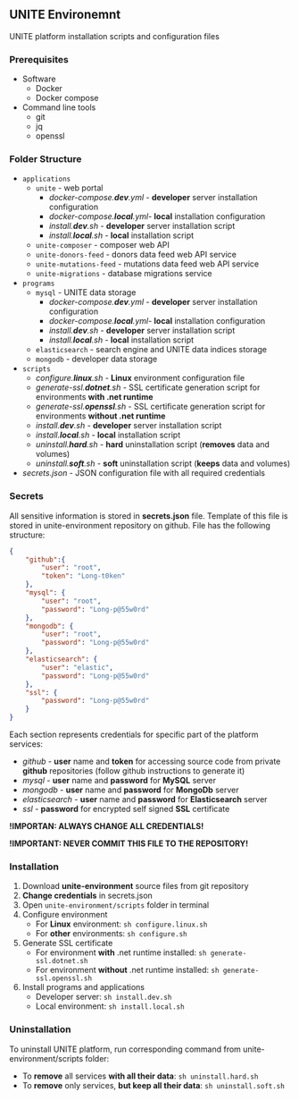 ## UNITE Environemnt

UNITE platform installation scripts and configuration files

### Prerequisites
- Software
  - Docker
  - Docker compose
- Command line tools
  - git
  - jq
  - openssl
  
### Folder Structure
- `applications`
  - `unite` - web portal
    - _docker-compose.**dev**.yml_ - **developer** server installation configuration
    - _docker-compose.**local**.yml_- **local** installation configuration
    - _install.**dev**.sh_ - **developer** server installation script
    - _install.**local**.sh_ - **local** installation script
  - `unite-composer` - composer web API
  - `unite-donors-feed` - donors data feed web API service
  - `unite-mutations-feed` - mutations data feed web API service
  - `unite-migrations` - database migrations service
- `programs`
  - `mysql` - UNITE data storage
    - _docker-compose.**dev**.yml_ - **developer** server installation configuration
    - _docker-compose.**local**.yml_- **local** installation configuration
    - _install.**dev**.sh_ - **developer** server installation script
    - _install.**local**.sh_ - **local** installation script
  - `elasticsearch` - search engine and UNITE data indices storage
  - `mongodb` - developer data storage
- `scripts`
  - _configure.**linux**.sh_ - **Linux** environment configuration file
  - _generate-ssl.**dotnet**.sh_ - SSL certificate generation script for environments **with .net runtime**
  - _generate-ssl.**openssl**.sh_ - SSL certificate generation script for environments **without .net runtime**
  - _install.**dev**.sh_ - **developer** server installation script
  - _install.**local**.sh_ - **local** installation script
  - _uninstall.**hard**.sh_ - **hard** uninstallation script (**removes** data and volumes)
  - _uninstall.**soft**.sh_ - **soft** uninstallation script (**keeps** data and volumes)
- _secrets.json_ - JSON configuration file with all required credentials

### Secrets
All sensitive information is stored in **secrets.json** file. Template of this file is stored in unite-environment repository on github. File has the following structure:
```json
{
    "github":{
        "user": "root",
        "token": "Long-t0ken"
    },
    "mysql": {
        "user": "root",
        "password": "Long-p@55w0rd"
    },
    "mongodb": {
        "user": "root",
        "password": "Long-p@55w0rd"
    },
    "elasticsearch": {
        "user": "elastic",
        "password": "Long-p@55w0rd"
    },
    "ssl": {
        "password": "Long-p@55w0rd"
    }
}
```
Each section represents credentials for specific part of the platform services:
- _github_ - **user** name and **token** for accessing source code from private **github** repositories (follow github instructions to generate it)
- _mysql_ - **user** name and **password** for **MySQL** server
- _mongodb_ - **user** name and **password** for **MongoDb** server
- _elasticsearch_ - **user** name and **password** for **Elasticsearch** server
- _ssl_ - **password** for encrypted self signed **SSL** certificate

**!IMPORTAN: ALWAYS CHANGE ALL CREDENTIALS!**

**!IMPORTANT: NEVER COMMIT THIS FILE TO THE REPOSITORY!**

### Installation
1. Download **unite-environment** source files from git repository
1. **Change credentials** in secrets.json
1. Open `unite-environment/scripts` folder in terminal
1. Configure environment
   - For **Linux** environment: `sh configure.linux.sh`
   - For **other** environments: `sh configure.sh`
1. Generate SSL certificate
   - For environment **with** .net runtime installed: `sh generate-ssl.dotnet.sh`
   - For environment **without** .net runtime installed: `sh generate-ssl.openssl.sh`
1. Install programs and applications
   - Developer server: `sh install.dev.sh`
   - Local environment: `sh install.local.sh`

### Uninstallation
To uninstall UNITE platform, run corresponding command from unite-environment/scripts folder:
- To **remove** all services **with all their data**: `sh uninstall.hard.sh`
- To **remove** only services, **but keep all their data**: `sh uninstall.soft.sh`
